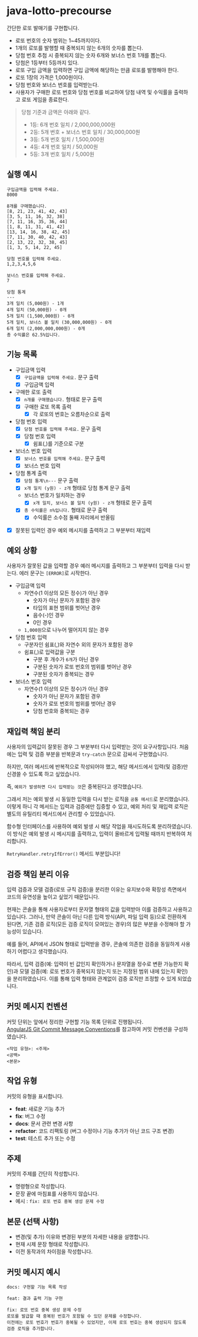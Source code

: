 # java-lotto-precourse

간단한 로또 발매기를 구현합니다.

- 로또 번호의 숫자 범위는 1~45까지이다.
- 1개의 로또를 발행할 때 중복되지 않는 6개의 숫자를 뽑는다.
- 당첨 번호 추첨 시 중복되지 않는 숫자 6개와 보너스 번호 1개를 뽑는다.
- 당첨은 1등부터 5등까지 있다.
- 로또 구입 금액을 입력하면 구입 금액에 해당하는 만큼 로또를 발행해야 한다.
- 로또 1장의 가격은 1,000원이다.
- 당첨 번호와 보너스 번호를 입력받는다.
- 사용자가 구매한 로또 번호와 당첨 번호를 비교하여 당첨 내역 및 수익률을 출력하고 로또 게임을 종료한다.

> 당첨 기준과 금액은 아래와 같다.
> 
> - 1등: 6개 번호 일치 / 2,000,000,000원
> - 2등: 5개 번호 + 보너스 번호 일치 / 30,000,000원
> - 3등: 5개 번호 일치 / 1,500,000원
> - 4등: 4개 번호 일치 / 50,000원
> - 5등: 3개 번호 일치 / 5,000원

## 실행 예시

```text
구입금액을 입력해 주세요.
8000

8개를 구매했습니다.
[8, 21, 23, 41, 42, 43] 
[3, 5, 11, 16, 32, 38] 
[7, 11, 16, 35, 36, 44] 
[1, 8, 11, 31, 41, 42] 
[13, 14, 16, 38, 42, 45] 
[7, 11, 30, 40, 42, 43] 
[2, 13, 22, 32, 38, 45] 
[1, 3, 5, 14, 22, 45]

당첨 번호를 입력해 주세요.
1,2,3,4,5,6

보너스 번호를 입력해 주세요.
7

당첨 통계
---
3개 일치 (5,000원) - 1개
4개 일치 (50,000원) - 0개
5개 일치 (1,500,000원) - 0개
5개 일치, 보너스 볼 일치 (30,000,000원) - 0개
6개 일치 (2,000,000,000원) - 0개
총 수익률은 62.5%입니다.
```

## 기능 목록

- 구입금액 입력
  - [X] `구입금액을 입력해 주세요.` 문구 출력
  - [X] 구입금액 입력
- 구매한 로또 출력
  - [X] `n개를 구매했습니다.` 형태로 문구 출력
  - [X] 구매한 로또 목록 출력
    - [X] 각 로또의 번호는 오름차순으로 출력
- 당첨 번호 입력
  - [X] `당첨 번호를 입력해 주세요.` 문구 출력
  - [X] 당첨 번호 입력
    - [X] 쉼표(,)를 기준으로 구분
- 보너스 번호 입력
  - [X] `보너스 번호를 입력해 주세요.` 문구 출력
  - [X] 보너스 번호 입력
- 당첨 통계 출력
  - [X] `당첨 통계\n---` 문구 출력
  - [X] `x개 일치 (y원) - z개` 형태로 당첨 통계 문구 출력
  - 보너스 번호가 일치하는 경우
    - [X] `x개 일치, 보너스 볼 일치 (y원) - z개` 형태로 문구 출력
  - [X] `총 수익률은 n%입니다.` 형태로 문구 출력
    - [X] 수익률은 소수점 둘째 자리에서 반올림
- [X] 잘못된 입력인 경우 예외 메시지를 출력하고 그 부분부터 재입력

## 예외 상황
 
사용자가 잘못된 값을 입력할 경우 예러 메시지를 출력하고 그 부분부터 입력을 다시 받는다.
에러 문구는 `[ERROR]`로 시작한다.

- 구입금액 입력
  - 자연수(1 이상의 모든 정수)가 아닌 경우
    - 숫자가 아닌 문자가 포함된 경우
    - 타입의 표현 범위를 벗어난 경우
    - 음수(-)인 경우
    - 0인 경우
  - `1,000원`으로 나누어 떨어지지 않는 경우
- 당첨 번호 입력
  - 구분자인 쉼표(,)와 자연수 외의 문자가 포함된 경우
  - 쉼표(,)로 입력값을 구분
    - 구분 후 개수가 `6개`가 아닌 경우
    - 구분된 숫자가 로또 번호의 범위를 벗어난 경우
    - 구분된 숫자가 중복되는 경우
- 보너스 번호 입력
  - 자연수(1 이상의 모든 정수)가 아닌 경우
    - 숫자가 아닌 문자가 포함된 경우
    - 숫자가 로또 번호의 범위를 벗어난 경우
    - 당첨 번호와 중복되는 경우

## 재입력 책임 분리

사용자의 입력값이 잘못된 경우 그 부분부터 다시 입력받는 것이 요구사항입니다.
처음에는 입력 및 검증 부분을 반복문과 `try-catch` 문으로 감싸서 구현했습니다.

하지만, 여러 메서드에 반복적으로 작성되어야 했고,
해당 메서드에서 입력(및 검증)만 신경쓸 수 있도록 하고 싶었습니다.

즉, `예외가 발생하면 다시 입력받는 것`은 중복된다고 생각했습니다.

그래서 저는 예외 발생 시 동일한 입력을 다시 받는 로직을 `공통 메서드`로 분리했습니다. 
이렇게 하니 각 메서드는 입력과 검증에만 집중할 수 있고, 
예외 처리 및 재입력 로직은 별도의 유틸리티 메서드에서 관리할 수 있었습니다.

함수형 인터페이스를 사용하여 예외 발생 시 해당 작업을 재시도하도록 분리하였습니다. 
이 방식은 예외 발생 시 메시지를 출력하고, 입력이 올바르게 입력될 때까지 반복하여 처리합니다.

`RetryHandler.retryIfError()` 메서드 부분입니다!

## 검증 책임 분리 이유

입력 검증과 모델 검증(로또 규칙 검증)을 분리한 이유는
유지보수와 확장성 측면에서 코드의 유연성을 높이고 싶었기 때문입니다.

현재는 콘솔을 통해 사용자로부터 문자열 형태의 값을 입력받아 이를 검증하고 사용하고 있습니다. 
그러나, 만약 콘솔이 아닌 다른 입력 방식(API, 파일 입력 등)으로 전환하게 된다면, 
기존 검증 로직(모든 검증 로직이 모여있는 경우)의 많은 부분을 수정해야 할 가능성이 있습니다.

예를 들어, API에서 JSON 형태로 입력받을 경우, 콘솔에 의존한 검증을 동일하게 사용하기 어렵다고 생각했습니다.

따라서, 입력 검증(예: 입력이 빈 값인지 확인하거나 문자열을 정수로 변환 가능한지 확인)과 
모델 검증(예: 로또 번호가 중복되지 않는지 또는 지정된 범위 내에 있는지 확인)을 분리하였습니다. 
이를 통해 입력 형태와 관계없이 검증 로직만 조정할 수 있게 되었습니다.

## 커밋 메시지 컨벤션

커밋 단위는 앞에서 정리한 구현할 기능 목록 단위로 진행됩니다.  
[AngularJS Git Commit Message Conventions](https://gist.github.com/stephenparish/9941e89d80e2bc58a153)를 참고하여 커밋 컨벤션을
구성하였습니다.

```text
<작업 유형>: <주제>
<공백>
<본문>
```

## 작업 유형

커밋의 유형을 표시합니다.

- **feat**: 새로운 기능 추가
- **fix**: 버그 수정
- **docs**: 문서 관련 변경 사항
- **refactor**: 코드 리팩토링 (버그 수정이나 기능 추가가 아닌 코드 구조 변경)
- **test**: 테스트 추가 또는 수정

## 주제

커밋의 주제를 간단히 작성합니다.

- 명령형으로 작성합니다.
- 문장 끝에 마침표를 사용하지 않습니다.
- 예시 : `fix: 로또 번호 중복 생성 문제 수정`

## 본문 (선택 사항)

- 변경(및 추가) 이유와 변경된 부분의 자세한 내용을 설명합니다.
- 현재 시제 문장 형태로 작성합니다.
- 이전 동작과의 차이점을 작성합니다.

## 커밋 메시지 예시

```text
docs: 구현할 기능 목록 작성
```

```text
feat: 결과 출력 기능 구현
```

```text
fix: 로또 번호 중복 생성 문제 수정
로또를 발급할 때 중복된 번호가 포함될 수 있던 문제를 수정합니다.
이전에는 로또 번호가 번호가 중복될 수 있었지만, 이제 로또 번호는 중복 생성되지 않도록 검증 로직을 추가합니다.
```